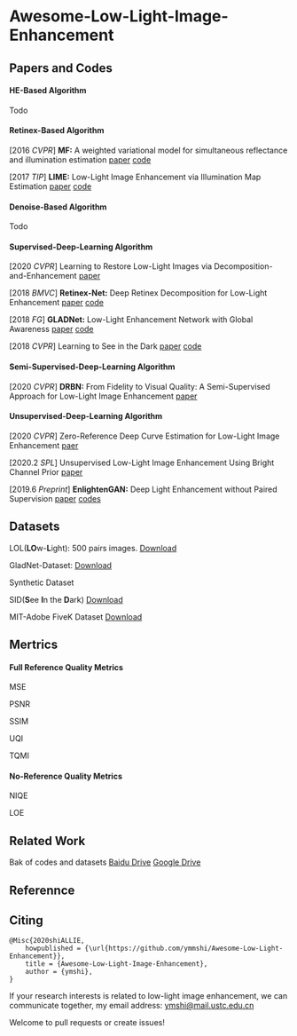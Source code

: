 # Awesome-Low-Light-Image-Enhancement

## Papers and Codes
#### HE-Based Algorithm
Todo
#### Retinex-Based Algorithm
[2016 *CVPR*] **MF:** A weighted variational model for simultaneous reflectance and illumination estimation [paper](https://ieeexplore.ieee.org/stamp/stamp.jsp?tp=&arnumber=7780673) [code](https://xueyangfu.github.io/paper/2016/cvpr/Matlab_implementation.zip)

[2017 *TIP*] **LIME:** Low-Light Image Enhancement via Illumination Map Estimation [paper](https://ieeexplore.ieee.org/stamp/stamp.jsp?tp=&arnumber=7782813) [code](https://sites.google.com/view/xjguo/lime)
#### Denoise-Based Algorithm
Todo
#### Supervised-Deep-Learning Algorithm
[2020 *CVPR*] Learning to Restore Low-Light Images via Decomposition-and-Enhancement [paper](https://openaccess.thecvf.com/content_CVPR_2020/papers/Xu_Learning_to_Restore_Low-Light_Images_via_Decomposition-and-Enhancement_CVPR_2020_paper.pdf)

[2018 *BMVC*] **Retinex-Net:** Deep Retinex Decomposition for Low-Light Enhancement [paper](https://arxiv.org/pdf/1808.04560.pdf) [code](https://github.com/weichen582/RetinexNet)

[2018 *FG*] **GLADNet:** Low-Light Enhancement Network with Global Awareness [paper](https://ieeexplore.ieee.org/stamp/stamp.jsp?tp=&arnumber=8373911) [code](https://github.com/weichen582/GLADNet)

[2018 *CVPR*] Learning to See in the Dark [paper](https://openaccess.thecvf.com/content_cvpr_2018/papers/Chen_Learning_to_See_CVPR_2018_paper.pdf) [code](https://github.com/cchen156/Learning-to-See-in-the-Dark)

#### Semi-Supervised-Deep-Learning Algorithm
[2020 *CVPR*] **DRBN:** From Fidelity to Visual Quality: A Semi-Supervised Approach for Low-Light Image Enhancement [paper](https://openaccess.thecvf.com/content_CVPR_2020/papers/Yang_From_Fidelity_to_Perceptual_Quality_A_Semi-Supervised_Approach_for_Low-Light_CVPR_2020_paper.pdf)
#### Unsupervised-Deep-Learning Algorithm
[2020 *CVPR*] Zero-Reference Deep Curve Estimation for Low-Light Image Enhancement [paer](https://openaccess.thecvf.com/content_CVPR_2020/papers/Guo_Zero-Reference_Deep_Curve_Estimation_for_Low-Light_Image_Enhancement_CVPR_2020_paper.pdf)

[2020.2 *SPL*] Unsupervised Low-Light Image Enhancement Using
Bright Channel Prior [paper](https://ieeexplore.ieee.org/document/8955834)

[2019.6 *Preprint*] **EnlightenGAN:** Deep Light Enhancement without Paired Supervision [paper](https://arxiv.org/abs/1906.06972) [codes](https://github.com/TAMU-VITA/EnlightenGAN)

## Datasets

LOL(**LO**w-**L**ight): 500 pairs images. [Download](https://daooshee.github.io/BMVC2018website/)

GladNet-Dataset: [Download](https://daooshee.github.io/fgworkshop18Gladnet/)

Synthetic Dataset

SID(**S**ee **I**n the **D**ark) [Download](https://github.com/cchen156/Learning-to-See-in-the-Dars)

MIT-Adobe FiveK Dataset [Download](https://data.csail.mit.edu/graphics/fivek/)

## Mertrics

#### Full Reference Quality Metrics

MSE 

PSNR

SSIM

UQI

TQMI

#### No-Reference Quality Metrics

NIQE

LOE

## Related Work

Bak of codes and datasets [Baidu Drive]() [Google Drive]()

## Referennce

## Citing

```
@Misc{2020shiALLIE,
	howpublished = {\url{https://github.com/ymmshi/Awesome-Low-Light-Enhancement}},
	title = {Awesome-Low-Light-Image-Enhancement},
	author = {ymshi},
}
```

If your research interests is related to low-light image enhancement, we can communicate together, my email address: ymshi@mail.ustc.edu.cn

Welcome to pull requests or create issues!
